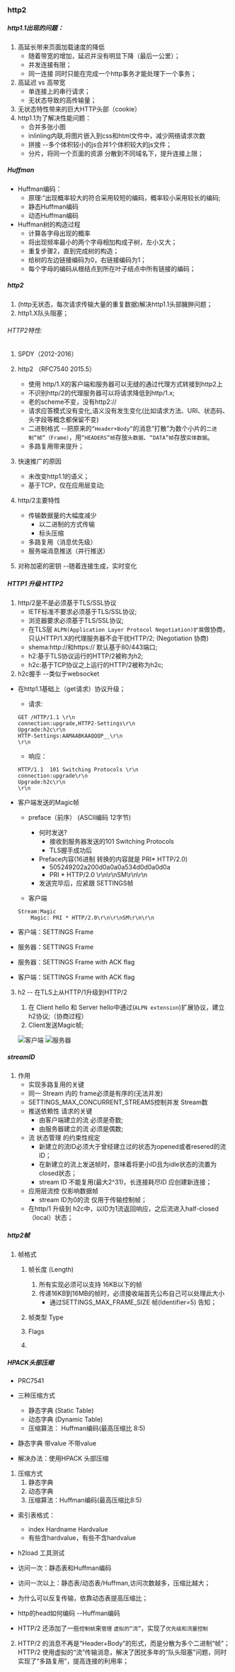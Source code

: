### http2
##### http1.1出现的问题：
1. 高延长带来页面加载速度的降低
    * 随着带宽的增加，延迟并没有明显下降（最后一公里）；
    * 并发连接有限；
    * 同一连接 同时只能在完成一个http事务才能处理下一个事务；
2. 高延迟 vs 高带宽 
    * 单连接上的串行请求；
    * 无状态导致的高传输量；
3. 无状态特性带来的巨大HTTP头部（cookie）
4. http1.1为了解决性能问题：
    * 合并多张小图
    * inlinling内联,将图片嵌入到css和html文件中，减少网络请求次数
    * 拼接 --多个体积较小的js合并1个体积较大的js文件；
    * 分片，将同一个页面的资源 分散到不同域名下，提升连接上限；

##### Huffman
* Huffman编码：
    * 原理:“出现概率较大的符合采用较短的编码，概率较小采用较长的编码;
    * 静态Huffman编码
    * 动态Huffman编码
* Huffman树的构造过程
    * 计算各字母出现的概率
    * 将出现频率最小的两个字母相加构成子树，左小又大；
    * 重复步骤2，直到完成树的构造；
    * 给树的左边链接编码为0，右链接编码为1；
    * 每个字母的编码从根结点到所在叶子结点中所有链接的编码；

##### http2
1. (http无状态，每次请求传输大量的重复数据)解决http1.1头部臃肿问题；
2. http1.X队头阻塞；

###### HTTP2特性:
1. SPDY（2012-2016）
2. http2 （RFC7540 2015.5）
    * 使用 http/1.X的客户端和服务器可以无缝的通过代理方式转接到http2上
    * 不识别http/2的代理服务器可以将请求降低到http/1.x;
    * 老的scheme不变，没有http2://
    * 请求应答模式没有变化,语义没有发生变化(比如请求方法、URI、状态码、头字段等概念都保留不变)
    * 二进制格式 --把原来的`“Header+Body”`的消息“打散”为数个小片的`二进制“帧”（Frame）`，用`“HEADERS”帧`存放`头数据`、`“DATA”帧`存放`实体数据`。
    * 多路复用带来提升；
3. 快速推广的原因
    * 未改变http1.1的语义；
    * 基于TCP，仅在应用层变动;

4. http/2主要特性
    * 传输数据量的大幅度减少
        * 以二进制的方式传输
        * 标头压缩
    * 多路复用（消息优先级）
    * 服务端消息推送（并行推送）
5. 对称加密的密钥 --随着连接生成，实时变化

##### HTTP1 升级 HTTP2
1. http/2是不是必须基于TLS/SSL协议
    * IETF标准不要求必须基于TLS/SSL协议;
    * 浏览器要求必须基于TLS/SSL协议;
    * 在TLS层 `ALPN(Application Layer Protocol Negotiation)扩展`做协商，只认HTTP/1.X的代理服务器不会干扰HTTP/2; (Negotiation 协商)
    * shema:http://和https:// 默认基于80/443端口;
    * h2:基于TLS协议运行的HTTP/2被称为h2;
    * h2c:基于TCP协议之上运行的HTTP/2被称为h2c;
2. h2c握手 --类似于websocket
* 在http1.1基础上（get请求）协议升级；
    * 请求:
    ```
    GET /HTTP/1.1 \r\n
    connection:upgrade,HTTP2-Settings\r\n
    Upgrade:h2c\r\n
    HTTP-Settings:AAMAABKAAQQQP__\r\n
    \r\n
    ```

    * 响应：
    ```
    HTTP/1.1  101 Switching Protocols \r\n
    connection:upgrade\r\n
    Upgrade:h2c\r\n
    \r\n
    ```
* 客户端发送的Magic帧
    * preface（前序） (ASCII编码 12字节)
        * 何时发送?
            * 接收到服务器发送的101 Switching Protocols
            * TLS握手成功后
        * Preface内容(16进制 转换的内容就是 PRI* HTTP/2.0)
            * 505249202a200d0a0a0a534d0d0a0d0a
            * PRI * HTTP/2.0 \r\n\r\nSM\r\n\r\n
        * 发送完毕后，应紧跟 SETTINGS帧

    * 客户端
    ```
    Stream:Magic
        Magic: PRI * HTTP/2.0\r\n\r\nSM\r\n\r\n
    ```
* 客户端：SETTINGS Frame
* 服务器：SETTINGS Frame
* 服务器：SETTINGS Frame with ACK flag
* 客户端：SETTINGS Frame with ACK flag

3. h2 -- 在TLS上从HTTP/1升级到HTTP/2
    1. 在 Client hello 和 Server hello中通过(`ALPN extension`)扩展协议，建立h2协议;（协商过程）
    2. Client发送Magic帧;

    ![客户端](../img/http2/基于TLS升级为h2协议--客户端.png)
    ![服务器](../img/http/基于TLS升级为h2协议--服务器.jpg)

##### streamID
1. 作用 
    * 实现多路复用的关键
    * 同一 Stream 内的 frame必须是有序的(无法并发)
    * SETTINGS_MAX_CONCURRENT_STREAMS控制并发 Stream数
    * 推送依赖性 请求的关键
        * 由客户端建立的流 必须是奇数;
        * 由服务器建立的流 必须是偶数;
    * 流 状态管理 的约束性规定
        * 新建立的流ID必须大于曾经建立过的状态为opened或者resered的流ID；
        * 在新建立的流上发送帧时，意味着将更小ID且为idle状态的流置为closed状态；
        * stream ID 不能复用(最大2^31)，长连接耗尽ID 应创建新连接；
    * 应用层流控 仅影响数据帧
        * stream ID为0的流 仅用于传输控制帧；
    * 在http/1 升级到 h2c中，以ID为1流返回响应，之后流进入half-closed（local）状态；


##### http2帧

1. 帧格式

    1. 帧长度 (Length)
        1. 所有实现必须可以支持 16KB以下的帧
        2. 传递16KB到16MB的帧时，必须接收端首先公布自己可以处理此大小
            * 通过SETTINGS_MAX_FRAME_SIZE 帧(Identifier=5)
        告知；

    2. 帧类型 Type
    3. Flags
    4. 

##### HPACK头部压缩
* PRC7541
* 三种压缩方式
    * 静态字典 (Static Table)
    * 动态字典 (Dynamic Table)
    * 压缩算法： Huffman编码(最高压缩比 8:5)
* 静态字典
  带value
  不带value






* 解决办法：使用HPACK 头部压缩
1. 压缩方式
    1. 静态字典
    2. 动态字典
    1. 压缩算法：Huffman编码(最高压缩比8:5)
* 索引表格式：
    * index Hardname Hardvalue
    * 有些含hardvalue，有些不含hardvalue
* h2load 工具测试
* 访问一次：静态表和Huffman编码
* 访问一次以上：静态表/动态表/Huffman,访问次数越多，压缩比越大；
* 为什么可以反复传输，依靠动态表提高压缩比；

* http的head如何编码 --Huffman编码



* HTTP/2 还添加了一些`控制帧`来`管理` `虚拟的“流”`，实现了`优先级和流量控制`
2. HTTP/2 的消息不再是“Header+Body”的形式，而是分散为多个二进制“帧”；HTTP/2 使用虚拟的“流”传输消息，解决了困扰多年的“队头阻塞”问题，同时实现了“多路复用”，提高连接的利用率；